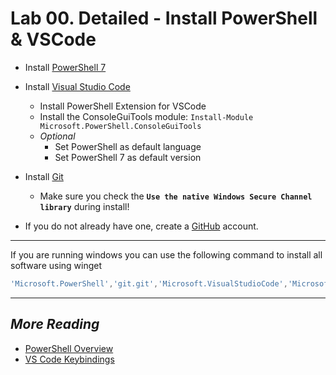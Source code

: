 # Lab 00. Detailed - Install PowerShell & VSCode

- Install [PowerShell 7](http://aka.ms/pwsh)

- Install [Visual Studio Code](http://aka.ms/vscode)
  - Install PowerShell Extension for VSCode
  - Install the ConsoleGuiTools module: `Install-Module Microsoft.PowerShell.ConsoleGuiTools`
  - *Optional*
    - Set PowerShell as default language
    - Set PowerShell 7 as default version

- Install [Git](https://git-scm.com/)
  - Make sure you check the **`Use the native Windows Secure Channel library`** during install!

- If you do not already have one, create a [GitHub](https://github.com/) account.

---

If you are running windows you can use the following command to install all software using winget

```PowerShell
'Microsoft.PowerShell','git.git','Microsoft.VisualStudioCode','Microsoft.WindowsTerminal' | Foreach-Object { winget install $_ }
```

---

## *More Reading*

- [PowerShell Overview](https://docs.microsoft.com/en-us/powershell/scripting/overview)
- [VS Code Keybindings](https://code.visualstudio.com/docs/getstarted/keybindings#_default-keyboard-shortcuts)
